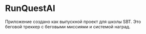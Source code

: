 # RunQuestAI
Приложение создано как выпускной проект для школы SBT. Это беговой треккер с беговыми миссиями и системой наград.

